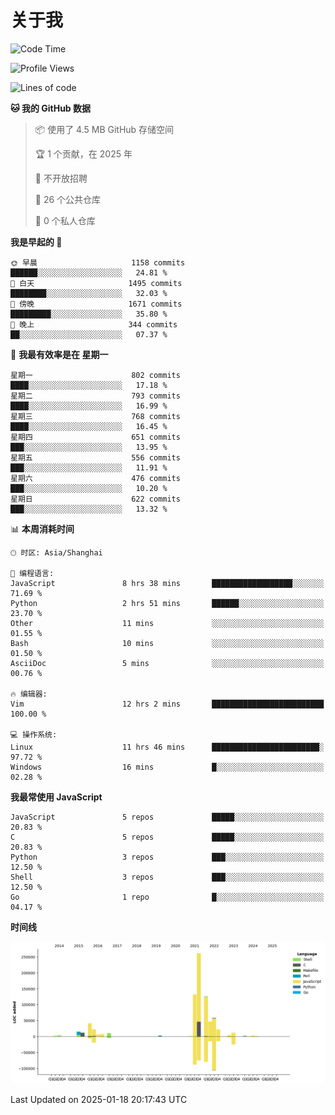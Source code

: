 # 关于我

<!--START_SECTION:waka-->
![Code Time](http://img.shields.io/badge/Code%20Time-916%20hrs%2047%20mins-blue)

![Profile Views](http://img.shields.io/badge/%E4%B8%AA%E4%BA%BA%E8%B5%84%E6%96%99%E8%A7%82%E7%9C%8B%E6%AC%A1%E6%95%B0-1-blue)

![Lines of code](https://img.shields.io/badge/%E4%BB%8E%E3%80%8CHello%20World%E3%80%8D%E8%B5%B7%E6%88%91%E5%B7%B2%E7%BB%8F%E5%86%99%E4%BA%86-789.1%20thousand%20%E8%A1%8C%E4%BB%A3%E7%A0%81-blue)

**🐱 我的 GitHub 数据** 

> 📦  使用了 4.5 MB GitHub 存储空间 
 > 
> 🏆 1 个贡献，在 2025 年
 > 
> 🚫 不开放招聘
 > 
> 📜 26 个公共仓库 
 > 
> 🔑 0 个私人仓库 
 > 
**我是早起的 🐤** 

```text
🌞 早晨                     1158 commits        ██████░░░░░░░░░░░░░░░░░░░   24.81 % 
🌆 白天                     1495 commits        ████████░░░░░░░░░░░░░░░░░   32.03 % 
🌃 傍晚                     1671 commits        █████████░░░░░░░░░░░░░░░░   35.80 % 
🌙 晚上                     344 commits         ██░░░░░░░░░░░░░░░░░░░░░░░   07.37 % 
```
📅 **我最有效率是在 星期一** 

```text
星期一                      802 commits         ████░░░░░░░░░░░░░░░░░░░░░   17.18 % 
星期二                      793 commits         ████░░░░░░░░░░░░░░░░░░░░░   16.99 % 
星期三                      768 commits         ████░░░░░░░░░░░░░░░░░░░░░   16.45 % 
星期四                      651 commits         ███░░░░░░░░░░░░░░░░░░░░░░   13.95 % 
星期五                      556 commits         ███░░░░░░░░░░░░░░░░░░░░░░   11.91 % 
星期六                      476 commits         ███░░░░░░░░░░░░░░░░░░░░░░   10.20 % 
星期日                      622 commits         ███░░░░░░░░░░░░░░░░░░░░░░   13.32 % 
```


📊 **本周消耗时间** 

```text
🕑︎ 时区: Asia/Shanghai

💬 编程语言: 
JavaScript               8 hrs 38 mins       ██████████████████░░░░░░░   71.69 % 
Python                   2 hrs 51 mins       ██████░░░░░░░░░░░░░░░░░░░   23.70 % 
Other                    11 mins             ░░░░░░░░░░░░░░░░░░░░░░░░░   01.55 % 
Bash                     10 mins             ░░░░░░░░░░░░░░░░░░░░░░░░░   01.50 % 
AsciiDoc                 5 mins              ░░░░░░░░░░░░░░░░░░░░░░░░░   00.76 % 

🔥 编辑器: 
Vim                      12 hrs 2 mins       █████████████████████████   100.00 % 

💻 操作系统: 
Linux                    11 hrs 46 mins      ████████████████████████░   97.72 % 
Windows                  16 mins             █░░░░░░░░░░░░░░░░░░░░░░░░   02.28 % 
```

**我最常使用 JavaScript** 

```text
JavaScript               5 repos             █████░░░░░░░░░░░░░░░░░░░░   20.83 % 
C                        5 repos             █████░░░░░░░░░░░░░░░░░░░░   20.83 % 
Python                   3 repos             ███░░░░░░░░░░░░░░░░░░░░░░   12.50 % 
Shell                    3 repos             ███░░░░░░░░░░░░░░░░░░░░░░   12.50 % 
Go                       1 repo              █░░░░░░░░░░░░░░░░░░░░░░░░   04.17 % 
```



**时间线**

![Lines of Code chart](https://raw.githubusercontent.com/Arondight/Arondight/master/assets/bar_graph.png)


 Last Updated on 2025-01-18 20:17:43 UTC
<!--END_SECTION:waka-->
